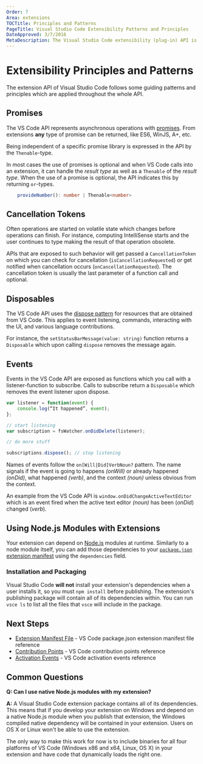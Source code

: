 ```yaml
---
Order: 7
Area: extensions
TOCTitle: Principles and Patterns
PageTitle: Visual Studio Code Extensibility Patterns and Principles
DateApproved: 3/7/2016
MetaDescription: The Visual Studio Code extensibility (plug-in) API is designed around a set of guiding patterns and principles to promote extension consistency, correctness and ease of development.
---
```


# Extensibility Principles and Patterns

The extension API of Visual Studio Code follows some guiding patterns and principles which are applied throughout the whole API. 

## Promises

The VS Code API represents asynchronous operations with [promises](https://developer.mozilla.org/en-US/docs/Web/JavaScript/Reference/Global_Objects/Promise). From extensions __any__ type of promise can be returned, like ES6, WinJS, A+, etc. 

Being independent of a specific promise library is expressed in the API by the `Thenable`-type.

In most cases the use of promises is optional and when VS Code calls into an extension, it can handle the _result type_ as well as a `Thenable` of the _result type_. When the use of a promise is optional, the API indicates this by returning `or`-types.

```typescript
	provideNumber(): number | Thenable<number>
```	

## Cancellation Tokens

Often operations are started on volatile state which changes before operations can finish. For instance, computing IntelliSense starts and the user continues to type making the result of that operation obsolete. 

APIs that are exposed to such behavior will get passed a `CancellationToken` on which you can check for cancellation (`isCancellationRequested`) or get notified when cancellation occurs (`onCancellationRequested`). The cancellation token is usually the last parameter of a function call and optional. 

## Disposables

The VS Code API uses the [dispose pattern](https://en.wikipedia.org/wiki/Dispose_pattern) for resources that are obtained from VS Code. This applies to event listening, commands, interacting with the UI, and various language contributions. 

For instance, the `setStatusBarMessage(value: string)` function returns a `Disposable` which upon calling `dispose` removes the message again.

## Events

Events in the VS Code API are exposed as functions which you call with a listener-function to subscribe. Calls to subscribe return a `Disposable` which removes the event listener upon dispose. 

```javascript
var listener = function(event) {
	console.log(“It happened”, event);
};

// start listening
var subscription = fsWatcher.onDidDelete(listener);

// do more stuff

subscriptions.dispose(); // stop listening
```

Names of events follow the `on[Will|Did]VerbNoun?` pattern. The name signals if the event is going to happens *(onWill)* or already happened *(onDid)*, what happened *(verb)*, and the context *(noun)* unless obvious from the context.

An example from the VS Code API is `window.onDidChangeActiveTextEditor` which is an event fired when the active text editor *(noun)* has been (*onDid*) changed (*verb*).

## Using Node.js Modules with Extensions

Your extension can depend on [Node.js](https://nodejs.org) modules at runtime. Similarly to a node module itself, you can add those dependencies to your [`package.json` extension manifest](/docs/extensionAPI/extension-manifest.md) using the `dependencies` field.

### Installation and Packaging

Visual Studio Code **will not** install your extension's dependencies when a user installs it, so you must `npm install` before publishing. The extension's publishing package will contain all of its dependencies within. You can run `vsce ls` to list all the files that `vsce` will include in the package.

## Next Steps

* [Extension Manifest File](/docs/extensionAPI/extension-manifest.md) - VS Code package.json extension manifest file reference
* [Contribution Points](/docs/extensionAPI/extension-points.md) - VS Code contribution points reference
* [Activation Events](/docs/extensionAPI/activation-events.md) - VS Code activation events reference

## Common Questions

**Q: Can I use native Node.js modules with my extension?**

**A:** A Visual Studio Code extension package contains all of its dependencies. This means that if you develop your extension on Windows and depend on a native Node.js module when you publish that extension, the Windows compiled native dependency will be contained in your extension. Users on OS X or Linux won't be able to use the extension.

The only way to make this work for now is to include binaries for all four platforms of VS Code (Windows x86 and x64, Linux, OS X) in your extension and have code that dynamically loads the right one.


